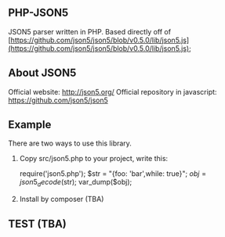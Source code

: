 ## PHP-JSON5

JSON5 parser written in PHP. Based directly off of [https://github.com/json5/json5/blob/v0.5.0/lib/json5.js](https://github.com/json5/json5/blob/v0.5.0/lib/json5.js);

## About JSON5 

Official website: http://json5.org/
Official repository in javascript: https://github.com/json5/json5

## Example

There are two ways to use this library.

1. Copy src/json5.php to your project, write this:

    require('json5.php');
    $str = "{foo: 'bar',while: true}";
    $obj = json5_decode($str);
    var_dump($obj);
    
2. Install by composer (TBA)
    
## TEST (TBA)